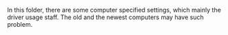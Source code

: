 In this folder, there are some computer specified settings, which mainly the driver usage staff.
The old and the newest computers may have such problem.


